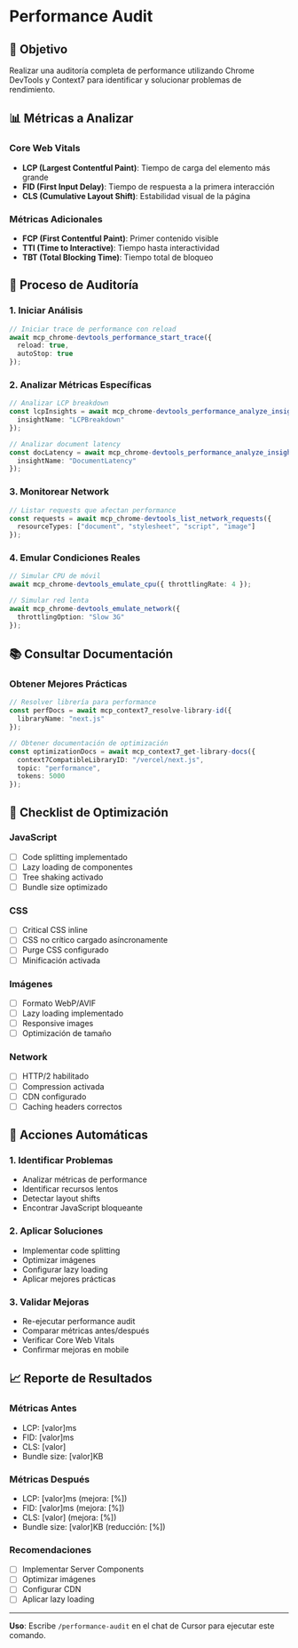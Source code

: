 # Performance Audit

## 🎯 **Objetivo**
Realizar una auditoría completa de performance utilizando Chrome DevTools y Context7 para identificar y solucionar problemas de rendimiento.

## 📊 **Métricas a Analizar**

### **Core Web Vitals**
- **LCP (Largest Contentful Paint)**: Tiempo de carga del elemento más grande
- **FID (First Input Delay)**: Tiempo de respuesta a la primera interacción
- **CLS (Cumulative Layout Shift)**: Estabilidad visual de la página

### **Métricas Adicionales**
- **FCP (First Contentful Paint)**: Primer contenido visible
- **TTI (Time to Interactive)**: Tiempo hasta interactividad
- **TBT (Total Blocking Time)**: Tiempo total de bloqueo

## 🔧 **Proceso de Auditoría**

### **1. Iniciar Análisis**
```typescript
// Iniciar trace de performance con reload
await mcp_chrome-devtools_performance_start_trace({
  reload: true,
  autoStop: true
});
```

### **2. Analizar Métricas Específicas**
```typescript
// Analizar LCP breakdown
const lcpInsights = await mcp_chrome-devtools_performance_analyze_insight({
  insightName: "LCPBreakdown"
});

// Analizar document latency
const docLatency = await mcp_chrome-devtools_performance_analyze_insight({
  insightName: "DocumentLatency"
});
```

### **3. Monitorear Network**
```typescript
// Listar requests que afectan performance
const requests = await mcp_chrome-devtools_list_network_requests({
  resourceTypes: ["document", "stylesheet", "script", "image"]
});
```

### **4. Emular Condiciones Reales**
```typescript
// Simular CPU de móvil
await mcp_chrome-devtools_emulate_cpu({ throttlingRate: 4 });

// Simular red lenta
await mcp_chrome-devtools_emulate_network({ 
  throttlingOption: "Slow 3G" 
});
```

## 📚 **Consultar Documentación**

### **Obtener Mejores Prácticas**
```typescript
// Resolver librería para performance
const perfDocs = await mcp_context7_resolve-library-id({
  libraryName: "next.js"
});

// Obtener documentación de optimización
const optimizationDocs = await mcp_context7_get-library-docs({
  context7CompatibleLibraryID: "/vercel/next.js",
  topic: "performance",
  tokens: 5000
});
```

## 🎯 **Checklist de Optimización**

### **JavaScript**
- [ ] Code splitting implementado
- [ ] Lazy loading de componentes
- [ ] Tree shaking activado
- [ ] Bundle size optimizado

### **CSS**
- [ ] Critical CSS inline
- [ ] CSS no crítico cargado asíncronamente
- [ ] Purge CSS configurado
- [ ] Minificación activada

### **Imágenes**
- [ ] Formato WebP/AVIF
- [ ] Lazy loading implementado
- [ ] Responsive images
- [ ] Optimización de tamaño

### **Network**
- [ ] HTTP/2 habilitado
- [ ] Compression activada
- [ ] CDN configurado
- [ ] Caching headers correctos

## 🚀 **Acciones Automáticas**

### **1. Identificar Problemas**
- Analizar métricas de performance
- Identificar recursos lentos
- Detectar layout shifts
- Encontrar JavaScript bloqueante

### **2. Aplicar Soluciones**
- Implementar code splitting
- Optimizar imágenes
- Configurar lazy loading
- Aplicar mejores prácticas

### **3. Validar Mejoras**
- Re-ejecutar performance audit
- Comparar métricas antes/después
- Verificar Core Web Vitals
- Confirmar mejoras en mobile

## 📈 **Reporte de Resultados**

### **Métricas Antes**
- LCP: [valor]ms
- FID: [valor]ms
- CLS: [valor]
- Bundle size: [valor]KB

### **Métricas Después**
- LCP: [valor]ms (mejora: [%])
- FID: [valor]ms (mejora: [%])
- CLS: [valor] (mejora: [%])
- Bundle size: [valor]KB (reducción: [%])

### **Recomendaciones**
- [ ] Implementar Server Components
- [ ] Optimizar imágenes
- [ ] Configurar CDN
- [ ] Aplicar lazy loading

---

**Uso**: Escribe `/performance-audit` en el chat de Cursor para ejecutar este comando.
